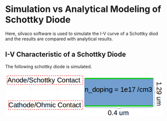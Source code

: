 # Simulation vs Analytical Modeling of Schottky Diode
Here, silvaco software is used to simulate the I-V curve of a Schottky diod and the results are compared with analytical results.

## I-V Characteristic of a Schottky Diode
The following schottky diode is simulated.

![](https://github.com/rvatanme/Device-Building-Blocks/blob/main/MS_Contacts/Simulation/schottky_diode_str.png)
